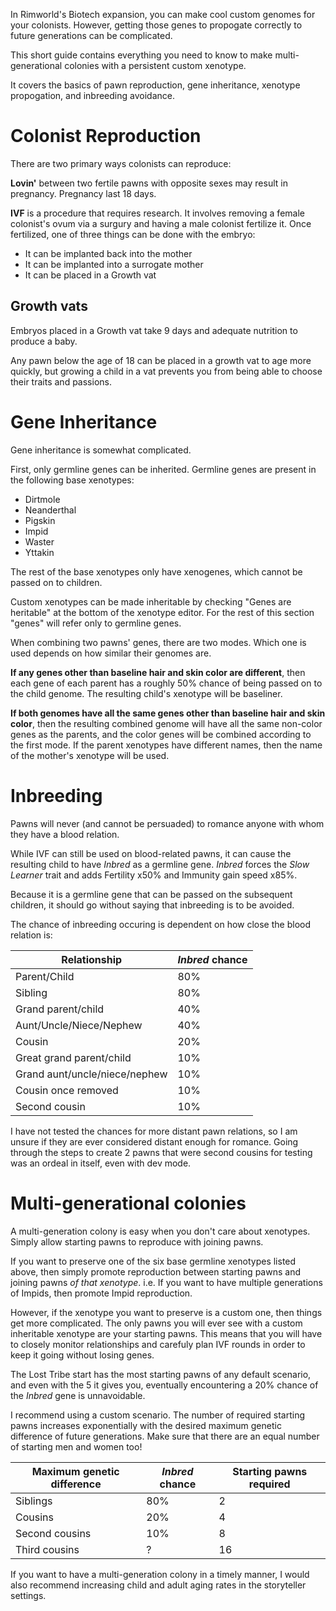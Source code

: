 In Rimworld's Biotech expansion, you can make cool custom genomes for your colonists. 
However, getting those genes to propogate correctly to future generations can be complicated.

This short guide contains everything you need to know to make multi-generational colonies with a persistent custom xenotype.

It covers the basics of pawn reproduction, gene inheritance, xenotype propogation, and inbreeding avoidance.

# Colonist Reproduction

There are two primary ways colonists can reproduce:

**Lovin'** between two fertile pawns with opposite sexes may result in pregnancy.
Pregnancy last 18 days.

**IVF** is a procedure that requires research. 
It involves removing a female colonist's ovum via a surgury and having a male colonist fertilize it.
Once fertilized, one of three things can be done with the embryo:
- It can be implanted back into the mother
- It can be implanted into a surrogate mother
- It can be placed in a Growth vat

## Growth vats

Embryos placed in a Growth vat take 9 days and adequate nutrition to produce a baby.

Any pawn below the age of 18 can be placed in a growth vat to age more quickly,
but growing a child in a vat prevents you from being able to choose their traits and passions.

# Gene Inheritance

Gene inheritance is somewhat complicated.

First, only germline genes can be inherited.
Germline genes are present in the following base xenotypes:
- Dirtmole
- Neanderthal
- Pigskin
- Impid
- Waster
- Yttakin

The rest of the base xenotypes only have xenogenes, which cannot be passed on to children.

Custom xenotypes can be made inheritable by checking "Genes are heritable" at the bottom of the xenotype editor.
For the rest of this section "genes" will refer only to germline genes.

When combining two pawns' genes, there are two modes.
Which one is used depends on how similar their genomes are.

**If any genes other than baseline hair and skin color are different**, then each gene of each parent has a roughly 50% chance of being passed on to the child genome. The resulting child's xenotype will be baseliner.

**If both genomes have all the same genes other than baseline hair and skin color**, then the resulting combined genome will have all the same non-color genes as the parents, and the color genes will be combined according to the first mode. If the parent xenotypes have different names, then the name of the mother's xenotype will be used.

# Inbreeding

Pawns will never (and cannot be persuaded) to romance anyone with whom they have a blood relation.

While IVF can still be used on blood-related pawns, it can cause the resulting child to have *Inbred* as a germline gene.
*Inbred* forces the *Slow Learner* trait and adds Fertility x50% and Immunity gain speed x85%.

Because it is a germline gene that can be passed on the subsequent children, it should go without saying that inbreeding is to be avoided.

The chance of inbreeding occuring is dependent on how close the blood relation is:

| Relationship                  | *Inbred* chance |
| ----------------------------- | --------------- |
| Parent/Child                  | 80%             |
| Sibling                       | 80%             |
| Grand parent/child            | 40%             |
| Aunt/Uncle/Niece/Nephew       | 40%             |
| Cousin                        | 20%             |
| Great grand parent/child      | 10%             |
| Grand aunt/uncle/niece/nephew | 10%             |
| Cousin once removed           | 10%             |
| Second cousin                 | 10%             |

I have not tested the chances for more distant pawn relations, so I am unsure if they are ever considered distant enough for romance.
Going through the steps to create 2 pawns that were second cousins for testing was an ordeal in itself, even with dev mode.

# Multi-generational colonies

A multi-generation colony is easy when you don't care about xenotypes. Simply allow starting pawns to reproduce with joining pawns.

If you want to preserve one of the six base germline xenotypes listed above, then simply promote reproduction between starting pawns and joining pawns *of that xenotype*. i.e. If you want to have multiple generations of Impids, then promote Impid reproduction.

However, if the xenotype you want to preserve is a custom one, then things get more complicated.
The only pawns you will ever see with a custom inheritable xenotype are your starting pawns.
This means that you will have to closely monitor relationships and carefuly plan IVF rounds in order to keep it going without losing genes.

The Lost Tribe start has the most starting pawns of any default scenario, and even with the 5 it gives you, eventually encountering a 20% chance of the *Inbred* gene is unnavoidable.

I recommend using a custom scenario.
The number of required starting pawns increases exponentially with the desired maximum genetic difference of future generations.
Make sure that there are an equal number of starting men and women too!

| Maximum genetic difference | *Inbred* chance | Starting pawns required |
| -------------------------- | --------------- | ----------------------- |
| Siblings                   | 80%             | 2                       |
| Cousins                    | 20%             | 4                       |
| Second cousins             | 10%             | 8                       |
| Third cousins              | ?               | 16                      |

If you want to have a multi-generation colony in a timely manner, I would also recommend increasing child and adult aging rates in the storyteller settings.